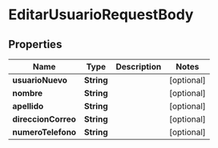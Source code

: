 

# EditarUsuarioRequestBody


## Properties

| Name | Type | Description | Notes |
|------------ | ------------- | ------------- | -------------|
|**usuarioNuevo** | **String** |  |  [optional] |
|**nombre** | **String** |  |  [optional] |
|**apellido** | **String** |  |  [optional] |
|**direccionCorreo** | **String** |  |  [optional] |
|**numeroTelefono** | **String** |  |  [optional] |



